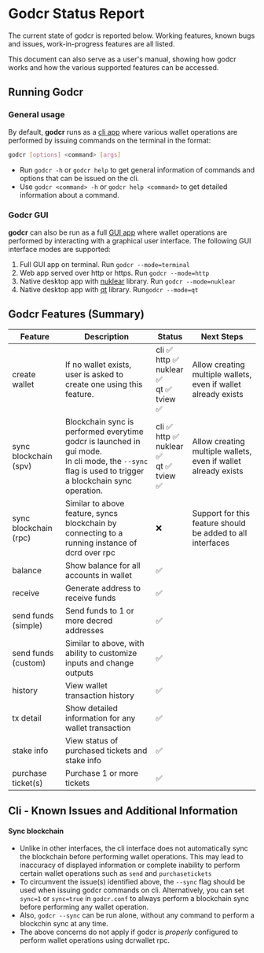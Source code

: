 # Godcr Status Report

The current state of godcr is reported below.
Working features, known bugs and issues, work-in-progress features are all listed.

This document can also serve as a user's manual, showing how godcr works and how the various supported features can be accessed.

## Running Godcr
### General usage
By default, **godcr** runs as a [cli app](https://en.wikipedia.org/wiki/Command-line_interface) where various wallet operations are performed by issuing commands on the terminal in the format:
```bash
godcr [options] <command> [args]
```
- Run `godcr -h` or `godcr help` to get general information of commands and options that can be issued on the cli.
- Use `godcr <command> -h` or   `godcr help <command>` to get detailed information about a command.

### Godcr GUI
**godcr** can also be run as a full [GUI app](https://en.wikipedia.org/wiki/Graphical_user_interface) where wallet operations are performed by interacting with a graphical user interface.
The following GUI interface modes are supported:
1. Full GUI app on terminal.
Run `godcr --mode=terminal`
2. Web app served over http or https.
Run `godcr --mode=http`
3. Native desktop app with [nuklear](https://github.com/aarzilli/nucular) library.
Run `godcr --mode=nuklear`
4. Native desktop app with [qt](https://github.com/therecipe/qt) library.
Run`godcr --mode=qt`

## Godcr Features (Summary)
| Feature | Description | Status | Next Steps |
|---|---|---|---|
| create wallet | If no wallet exists, user is asked to create one using this feature. | cli :white_check_mark: <br> http :white_check_mark: <br> nuklear :white_check_mark: <br> qt :white_check_mark: <br> tview :white_check_mark: | Allow creating multiple wallets, even if wallet already exists |
| sync blockchain (spv) | Blockchain sync is performed everytime godcr is launched in gui mode.<br>In cli mode, the `--sync` flag is used to trigger a blockchain sync operation. | cli :white_check_mark: <br> http :white_check_mark: <br> nuklear :white_check_mark: <br> qt :white_check_mark: <br> tview :white_check_mark: | Allow creating multiple wallets, even if wallet already exists
| sync blockchain (rpc) | Similar to above feature, syncs blockchain by connecting to a running instance of dcrd over rpc | :x: | Support for this feature should be added to all interfaces |
| balance | Show balance for all accounts in wallet | :white_check_mark: |
| receive | Generate address to receive funds | :white_check_mark: |
| send funds (simple) | Send funds to 1 or more decred addresses | :white_check_mark: |
| send funds (custom) | Similar to above, with ability to customize inputs and change outputs | :white_check_mark: |
| history | View wallet transaction history | :white_check_mark: |
| tx detail | Show detailed information for any wallet transaction | :white_check_mark: |
| stake info | View status of purchased tickets and stake info | :white_check_mark: |
| purchase ticket(s) | Purchase 1 or more tickets | :white_check_mark: |

## Cli - Known Issues and Additional Information
#### Sync blockchain
- Unlike in other interfaces, the cli interface does not automatically sync the blockchain before performing wallet operations.
This may lead to inaccuracy of displayed information or complete inability to perform certain wallet operations such as `send` and `purchasetickets`
- To circumvent the issue(s) identified above, the `--sync` flag should be used when issuing godcr commands on cli. Alternatively, you can set `sync=1` or `sync=true` in `godcr.conf` to always perform a blockchain sync before performing any wallet operation.
- Also, `godcr --sync` can be run alone, without any command to perform a blockchin sync at any time.
- The above concerns do not apply if godcr is _properly_ configured to perform wallet operations using dcrwallet rpc.
